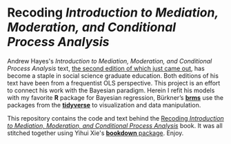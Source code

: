 # Recoding *Introduction to Mediation, Moderation, and Conditional Process Analysis*

Andrew Hayes's *Introduction to Mediation, Moderation, and Conditional Process Analysis*  text, [the second edition of which just came out](http://afhayes.com/introduction-to-mediation-moderation-and-conditional-process-analysis.html), has become a staple in social science graduate education. Both editions of his text have been from a frequentist OLS perspective. This project is an effort to connect his work with the Bayesian paradigm. Herein I refit his models with my favorite **R** package for Bayesian regression, Bürkner’s [**brms**](https://github.com/paul-buerkner/brms) use the packages from the [**tidyverse**](https://www.tidyverse.org) to visualization and data manipulation. 

This repository contains the code and text behind the [Recoding *Introduction to Mediation, Moderation, and Conditional Process Analysis*](https://bookdown.org/connect/#/apps/1523/access) book. It was all stitched together using Yihui Xie's [**bookdown** package](https://github.com/rstudio/bookdown). Enjoy.
